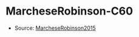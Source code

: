 <a name="material" />

# MarcheseRobinson-C60
<script type="application/ld+json">
  {
    "@context": "https://schema.org/",
    "@type": "ChemicalSubstance",
    "http://purl.org/dc/terms/conformsTo":
      {
        "@type": "CreativeWork",
        "@id": "https://bioschemas.org/profiles/ChemicalSubstance/0.4-RELEASE/"
      },
    "@id": "https://egonw.github.io/nanowiki/nanowiki412.html#material",
    "name": "MarcheseRobinson-C60",
    "sameAs": "http://127.0.0.1/mediawiki/index.php/Special:URIResolver/MarcheseRobinson-2DC60"
  }
</script>


* Source: [MarcheseRobinson2015](MarcheseRobinson2015.md)
